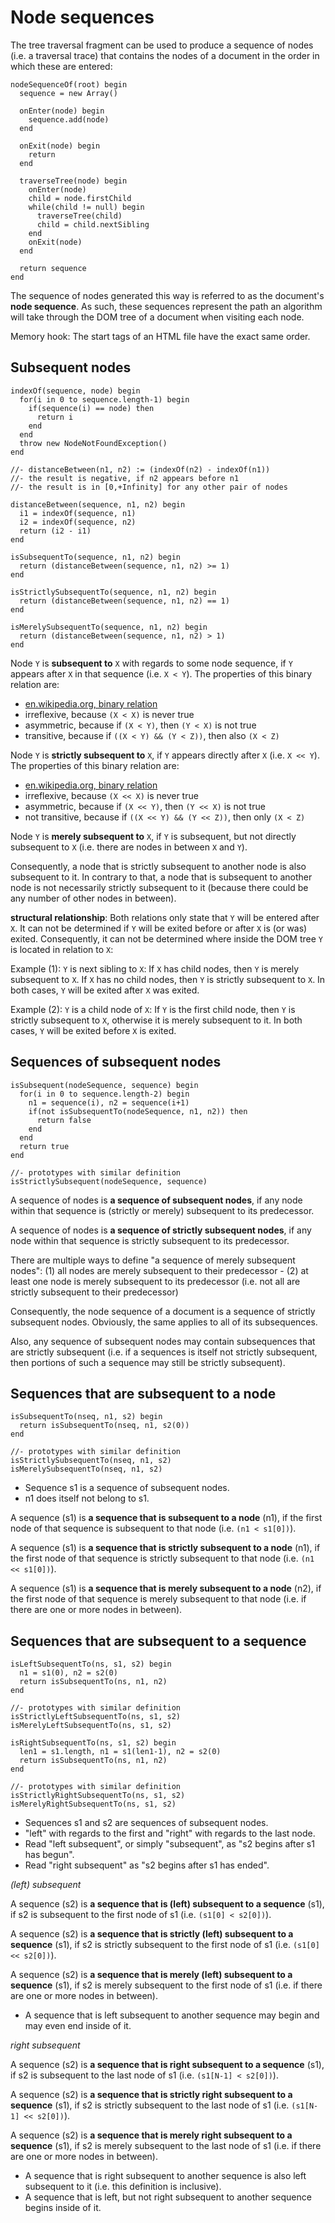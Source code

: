
# Node sequences

The tree traversal fragment can be used to produce a sequence of nodes (i.e.
a traversal trace) that contains the nodes of a document in the order in which
these are entered:

```
nodeSequenceOf(root) begin
  sequence = new Array()

  onEnter(node) begin
    sequence.add(node)
  end

  onExit(node) begin
    return
  end

  traverseTree(node) begin
    onEnter(node)
    child = node.firstChild
    while(child != null) begin
      traverseTree(child)
      child = child.nextSibling
    end
    onExit(node)
  end

  return sequence
end
```

The sequence of nodes generated this way is referred to as the document's
**node sequence**. As such, these sequences represent the path an algorithm
will take through the DOM tree of a document when visiting each node.

Memory hook: The start tags of an HTML file have the exact same order.

<!-- ======================================================================= -->
## Subsequent nodes

```
indexOf(sequence, node) begin
  for(i in 0 to sequence.length-1) begin
    if(sequence(i) == node) then
      return i
    end
  end
  throw new NodeNotFoundException()
end

//- distanceBetween(n1, n2) := (indexOf(n2) - indexOf(n1))
//- the result is negative, if n2 appears before n1
//- the result is in [0,+Infinity] for any other pair of nodes

distanceBetween(sequence, n1, n2) begin
  i1 = indexOf(sequence, n1)
  i2 = indexOf(sequence, n2)
  return (i2 - i1)
end

isSubsequentTo(sequence, n1, n2) begin
  return (distanceBetween(sequence, n1, n2) >= 1)
end

isStrictlySubsequentTo(sequence, n1, n2) begin
  return (distanceBetween(sequence, n1, n2) == 1)
end

isMerelySubsequentTo(sequence, n1, n2) begin
  return (distanceBetween(sequence, n1, n2) > 1)
end
```

Node `Y` is **subsequent to** `X` with regards to some node sequence, if `Y`
appears after `X` in that sequence (i.e. `X < Y`).
The properties of this binary relation are:

* [en.wikipedia.org, binary relation](https://en.wikipedia.org/wiki/Binary_relation)
* irreflexive, because `(X < X)` is never true
* asymmetric, because if `(X < Y)`, then `(Y < X)` is not true
* transitive, because if `((X < Y) && (Y < Z))`, then also `(X < Z)`

Node `Y` is **strictly subsequent to** `X`, if `Y` appears directly after `X`
(i.e. `X << Y`). The properties of this binary relation are:

* [en.wikipedia.org, binary relation](https://en.wikipedia.org/wiki/Binary_relation)
* irreflexive, because `(X << X)` is never true
* asymmetric, because if `(X << Y)`, then `(Y << X)` is not true
* not transitive, because if `((X << Y) && (Y << Z))`, then only `(X < Z)`

Node `Y` is **merely subsequent to** `X`, if `Y` is subsequent, but not directly
subsequent to `X` (i.e. there are nodes in between `X` and `Y`).

Consequently, a node that is strictly subsequent to another node is also
subsequent to it. In contrary to that, a node that is subsequent to another
node is not necessarily strictly subsequent to it (because there could be any
number of other nodes in between).

**structural relationship**: Both relations only state that `Y` will be entered
after `X`. It can not be determined if `Y` will be exited before or after `X`
is (or was) exited. Consequently, it can not be determined where inside the DOM
tree `Y` is located in relation to `X`:

Example (1): `Y` is next sibling to `X`: If `X` has child nodes, then `Y` is
merely subsequent to `X`. If `X` has no child nodes, then `Y` is strictly
subsequent to `X`. In both cases, `Y` will be exited after `X` was exited.

Example (2): `Y` is a child node of `X`: If `Y` is the first child node, then
`Y` is strictly subsequent to `X`, otherwise it is merely subsequent to it. In
both cases, `Y` will be exited before `X` is exited.

<!-- ======================================================================= -->
## Sequences of subsequent nodes

```
isSubsequent(nodeSequence, sequence) begin
  for(i in 0 to sequence.length-2) begin
    n1 = sequence(i), n2 = sequence(i+1)
    if(not isSubsequentTo(nodeSequence, n1, n2)) then
      return false
    end
  end
  return true
end

//- prototypes with similar definition
isStrictlySubsequent(nodeSequence, sequence)
```

A sequence of nodes is **a sequence of subsequent nodes**, if any node within
that sequence is (strictly or merely) subsequent to its predecessor.

A sequence of nodes is **a sequence of strictly subsequent nodes**, if any node
within that sequence is strictly subsequent to its predecessor.

There are multiple ways to define "a sequence of merely subsequent nodes":
(1) all nodes are merely subsequent to their predecessor -
(2) at least one node is merely subsequent to its predecessor (i.e. not all
are strictly subsequent to their predecessor)

Consequently, the node sequence of a document is a sequence of strictly
subsequent nodes. Obviously, the same applies to all of its subsequences.

Also, any sequence of subsequent nodes may contain subsequences that are
strictly subsequent (i.e. if a sequences is itself not strictly subsequent,
then portions of such a sequence may still be strictly subsequent).

<!-- ======================================================================= -->
## Sequences that are subsequent to a node

```
isSubsequentTo(nseq, n1, s2) begin
  return isSubsequentTo(nseq, n1, s2(0))
end

//- prototypes with similar definition
isStrictlySubsequentTo(nseq, n1, s2)
isMerelySubsequentTo(nseq, n1, s2)
```

* Sequence s1 is a sequence of subsequent nodes.
* n1 does itself not belong to s1.

A sequence (s1) is **a sequence that is subsequent to a node** (n1),
if the first node of that sequence is subsequent to that node
(i.e. `(n1 < s1[0])`).

A sequence (s1) is **a sequence that is strictly subsequent to a node** (n1),
if the first node of that sequence is strictly subsequent to that node
(i.e. `(n1 << s1[0])`).

A sequence (s1) is **a sequence that is merely subsequent to a node** (n2),
if the first node of that sequence is merely subsequent to that node
(i.e. if there are one or more nodes in between).

<!-- ======================================================================= -->
## Sequences that are subsequent to a sequence

```
isLeftSubsequentTo(ns, s1, s2) begin
  n1 = s1(0), n2 = s2(0)
  return isSubsequentTo(ns, n1, n2)
end

//- prototypes with similar definition
isStrictlyLeftSubsequentTo(ns, s1, s2)
isMerelyLeftSubsequentTo(ns, s1, s2)

isRightSubsequentTo(ns, s1, s2) begin
  len1 = s1.length, n1 = s1(len1-1), n2 = s2(0)
  return isSubsequentTo(ns, n1, n2)
end

//- prototypes with similar definition
isStrictlyRightSubsequentTo(ns, s1, s2)
isMerelyRightSubsequentTo(ns, s1, s2)
```

* Sequences s1 and s2 are sequences of subsequent nodes.
* "left" with regards to the first and "right" with regards to the last node.
* Read "left subsequent", or simply "subsequent", as "s2 begins after s1 has begun".
* Read "right subsequent" as "s2 begins after s1 has ended".

*(left) subsequent*

A sequence (s2) is **a sequence that is (left) subsequent to a sequence**
(s1), if s2 is subsequent to the first node of s1
(i.e. `(s1[0] < s2[0])`).

A sequence (s2) is **a sequence that is strictly (left) subsequent to a sequence**
(s1), if s2 is strictly subsequent to the first node of s1
(i.e. `(s1[0] << s2[0])`).

A sequence (s2) is **a sequence that is merely (left) subsequent to a sequence**
(s1), if s2 is merely subsequent to the first node of s1
(i.e. if there are one or more nodes in between).

* A sequence that is left subsequent to another sequence
  may begin and may even end inside of it.

*right subsequent*

A sequence (s2) is **a sequence that is right subsequent to a sequence**
(s1), if s2 is subsequent to the last node of s1
(i.e. `(s1[N-1] < s2[0])`).

A sequence (s2) is **a sequence that is strictly right subsequent to a sequence**
(s1), if s2 is strictly subsequent to the last node of s1
(i.e. `(s1[N-1] << s2[0])`).

A sequence (s2) is **a sequence that is merely right subsequent to a sequence**
(s1), if s2 is merely subsequent to the last node of s1
(i.e. if there are one or more nodes in between).

* A sequence that is right subsequent to another sequence
  is also left subsequent to it (i.e. this definition is inclusive).
* A sequence that is left, but not right subsequent to another sequence
  begins inside of it.
